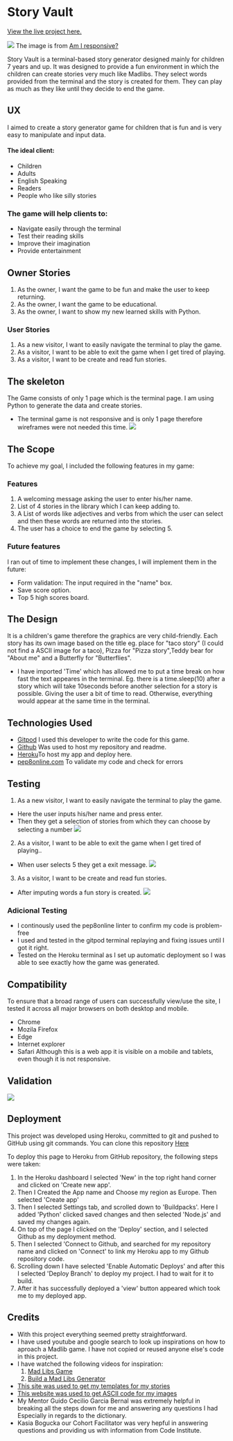 # Story Vault

[View the live project here.](https://story-vault.herokuapp.com/)

![](https://github.com/MiaTothova/story-vault/blob/main/images/responsive.png)
The image is from [Am I responsive?](http://ami.responsivedesign.is/)

Story Vault is a terminal-based story generator designed mainly for children 7 years and up. It was designed to provide a fun environment in which the children can create stories very much like Madlibs. They select words provided from the terminal and the story is created for them. They can play as much as they like until they decide to end the game.

## UX
I aimed to create a story generator game for children that is fun and is very easy to manipulate and input data.

#### The ideal client:
* Children
* Adults
* English Speaking
* Readers
* People who like silly stories

### The game will help clients to:
* Navigate easily through the terminal
* Test their reading skills
* Improve their imagination
* Provide entertainment

## Owner Stories
1. As the owner, I want the game to be fun and make the user to keep returning.
2. As the owner, I want the game to be educational.
3. As the owner, I want to show my new learned skills with Python.

### User Stories
1. As a new visitor, I want to easily navigate the terminal to play the game.
2. As a visitor, I want to be able to exit the game when I get tired of playing.
3. As a visitor, I want to be create and read fun stories.

## The skeleton
The Game consists of only 1 page which is the terminal page. I am using Python to generate the data and create stories.
* The terminal game is not responsive and is only 1 page therefore wireframes were not needed this time.
![](https://github.com/MiaTothova/story-vault/blob/main/images/chart.png)

## The Scope
To achieve my goal, I included the following features in my game:

### Features
1. A welcoming message asking the user to enter his/her name.
2. List of 4 stories in the library which I can keep adding to.
3. A List of words like adjectives and verbs from which the user can select and then these words are returned into the stories.
4. The user has a choice to end the game by selecting 5.

### Future features
I ran out of time to implement these changes, I will implement them in the future:
* Form validation: The input required in the "name" box.
* Save score option.
* Top 5 high scores board.

## The Design
It is a children's game therefore the graphics are very child-friendly. Each story has its own image based on the title eg. place for "taco story" (I could not find a ASCII image for a taco), Pizza for "Pizza story",Teddy bear for "About me" and a Butterfly for "Butterflies".
* I have imported 'Time' which has allowed me to put a time break on how fast the text appeares in the terminal. Eg. there is a time.sleep(10) after a story which will take 10seconds before another selection for a story is possible. Giving the user a bit of time to read. Otherwise, everything would appear at the same time in the terminal.   

## Technologies Used
* [Gitpod](https://gitpod.io/workspaces) I used this developer to write the code for this game.
* [Github](https://github.com/) Was used to host my repository and readme.
* [Heroku](https://id.heroku.com/login)To host my app and deploy here.
* [pep8online.com](http://pep8online.com/) To validate my code and check for errors

## Testing
1. As a new visitor, I want to easily navigate the terminal to play the game.
* Here the user inputs his/her name and press enter.
* Then they get a selection of stories from which they can choose by selecting a number
![](https://github.com/MiaTothova/story-vault/blob/main/images/test-1.png)

2. As a visitor, I want to be able to exit the game when I get tired of playing..
* When user selects 5 they get a exit message.
![](https://github.com/MiaTothova/story-vault/blob/main/images/test-2.png)

3. As a visitor, I want to be create and read fun stories.
* After imputing words a fun story is created.
![](https://github.com/MiaTothova/story-vault/blob/main/images/test-3.png) 

 ### Adicional Testing
* I continously used the pep8online linter to confirm my code is problem-free
* I used and tested in the gitpod terminal replaying and fixing issues until I got it right.
* Tested on the Heroku terminal as I set up automatic deployment so I was able to see exactly how the game was generated.

 ## Compatibility
To ensure that a broad range of users can successfully view/use the site, I tested it across all major browsers on both desktop and mobile.
* Chrome
* Mozila Firefox
* Edge
* Internet explorer
* Safari
Although this is a web app it is visible on a mobile and tablets, even though it is not responsive.

## Validation
![](https://github.com/MiaTothova/story-vault/blob/main/images/pep8.png)

## Deployment
This project was developed using Heroku, committed to git and pushed to GitHub using git commands. You can clone this repository [Here](https://github.com/MiaTothova/story-vault)

To deploy this page to Heroku from GitHub repository, the following steps were taken:

1. In the Heroku dashboard I selected 'New' in the top right hand corner and clicked on 'Create new app'.
2. Then I Created the App name and Choose my region as Europe. Then selected 'Create app'
4. Then I selected Settings tab, and scrolled down to 'Buildpacks'. Here I added 'Python' clicked saved changes and then selected 'Node.js' and saved my changes again.
5. On top of the page I clicked on the 'Deploy' section, and I selected Github as my deployment method.
6. Then I selected 'Connect to Github, and searched for my repository name and clicked on 'Connect' to link my Heroku app to my Github repository code.
7. Scrolling down I have selected 'Enable Automatic Deploys' and after this I selected 'Deploy Branch' to deploy my project. I had to wait for it to build.
8. After it has successfully deployed a 'view' button appeared which took me to my deployed app.

## Credits
* With this project everything seemed pretty straightforward. 
* I have used youtube and google search to look up inspirations on how to aproach a Madlib game. I have not copied or reused anyone else's code in this project. 
* I have watched the following videos for inspiration:
   1. [Mad Libs Game](https://www.youtube.com/watch?v=u7g9mRzQLYE&t=2s)
   2. [Build a Mad Libs Generator](https://www.youtube.com/watch?v=vFNZvZSOqlY&t=2s)
* [This site was used to get my templates for my stories](https://www.glowwordbooks.com/blog/category/kids-online-mad-libs/) 
* [This website was used to get ASCII code for my images](https://www.asciiart.eu/)
* My Mentor Guido Cecilio Garcia Bernal was extremely helpful in breaking all the steps down for me and answering any questions I had Especially in regards to the dictionary.
* Kasia Bogucka our Cohort Facilitator was very hepful in answering questions and providing us with information from Code Institute.
